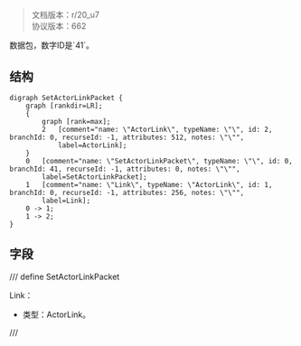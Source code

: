 # <!-- md:samp SetActorLinkPacket -->

> 文档版本：r/20_u7<br/>协议版本：662

<!-- md:samp SetActorLinkPacket -->数据包，数字ID是`41`。

## 结构

```viz
digraph SetActorLinkPacket {
	graph [rankdir=LR];
	{
		graph [rank=max];
		2	[comment="name: \"ActorLink\", typeName: \"\", id: 2, branchId: 0, recurseId: -1, attributes: 512, notes: \"\"",
			label=ActorLink];
	}
	0	[comment="name: \"SetActorLinkPacket\", typeName: \"\", id: 0, branchId: 41, recurseId: -1, attributes: 0, notes: \"\"",
		label=SetActorLinkPacket];
	1	[comment="name: \"Link\", typeName: \"ActorLink\", id: 1, branchId: 0, recurseId: -1, attributes: 256, notes: \"\"",
		label=Link];
	0 -> 1;
	1 -> 2;
}

```

## 字段

/// define
SetActorLinkPacket

Link：[<!-- md:samp ActorLink -->](refs/protocols/types/ActorLink.md)

- 类型：ActorLink。


///
